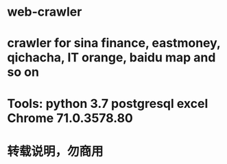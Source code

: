 # web-crawler
# crawler for sina finance, eastmoney, qichacha, IT orange, baidu map and so on
# Tools: python 3.7   postgresql    excel   Chrome 71.0.3578.80
# 转载说明，勿商用 
